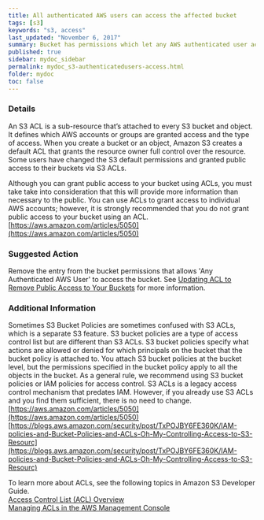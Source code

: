 ```yaml
---
title: All authenticated AWS users can access the affected bucket
tags: [s3]
keywords: "s3, access"
last_updated: "November 6, 2017"
summary: Bucket has permissions which let any AWS authenticated user access the bucket contents.
published: true
sidebar: mydoc_sidebar
permalink: mydoc_s3-authenticatedusers-access.html
folder: mydoc
toc: false
---
```


### Details   
An S3 ACL is a sub-resource that’s attached to every S3 bucket and object. It defines which AWS accounts or groups are granted access and the type of access. When you create a bucket or an object, Amazon S3 creates a default ACL that grants the resource owner full control over the resource. Some users have changed the S3 default permissions and granted public access to their buckets via S3 ACLs.  

Although you can grant public access to your bucket using ACLs, you must take take into consideration that this will provide more information than necessary to the public. You can use ACLs to grant access to individual AWS accounts; however, it is strongly recommended that you do not grant public access to your bucket using an ACL.  
[https://aws.amazon.com/articles/5050](https://aws.amazon.com/articles/5050)

### Suggested Action  
Remove the entry from the bucket permissions that allows 'Any Authenticated AWS User' to access the bucket. See [Updating ACL to Remove Public Access to Your Buckets](https://aws.amazon.com/articles/5050) for more information.

### Additional Information  
Sometimes S3 Bucket Policies are sometimes confused with S3 ACLs, which is a separate S3 feature. S3 bucket policies are a type of access control list but are different than S3 ACLs. S3 bucket policies specify what actions are allowed or denied for which principals on the bucket that the bucket policy is attached to. You attach S3 bucket policies at the bucket level, but the permissions specified in the bucket policy apply to all the objects in the bucket. As a general rule, we recommend using S3 bucket policies or IAM policies for access control. S3 ACLs is a legacy access control mechanism that predates IAM. However, if you already use S3 ACLs and you find them sufficient, there is no need to change.
[https://aws.amazon.com/articles/5050](https://aws.amazon.com/articles/5050)  
[https://blogs.aws.amazon.com/security/post/TxPOJBY6FE360K/IAM-policies-and-Bucket-Policies-and-ACLs-Oh-My-Controlling-Access-to-S3-Resourc](https://blogs.aws.amazon.com/security/post/TxPOJBY6FE360K/IAM-policies-and-Bucket-Policies-and-ACLs-Oh-My-Controlling-Access-to-S3-Resourc)  

To learn more about ACLs, see the following topics in Amazon S3 Developer Guide.  
[Access Control List (ACL) Overview](http://docs.amazonwebservices.com/AmazonS3/latest/dev/ACLOverview.html)  
[Managing ACLs in the AWS Management Console](http://docs.amazonwebservices.com/AmazonS3/latest/dev/ManageACLsUsingConsole.html)
